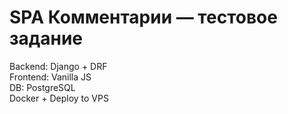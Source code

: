 # SPA Комментарии — тестовое задание

Backend: Django + DRF  
Frontend: Vanilla JS  
DB: PostgreSQL  
Docker + Deploy to VPS
